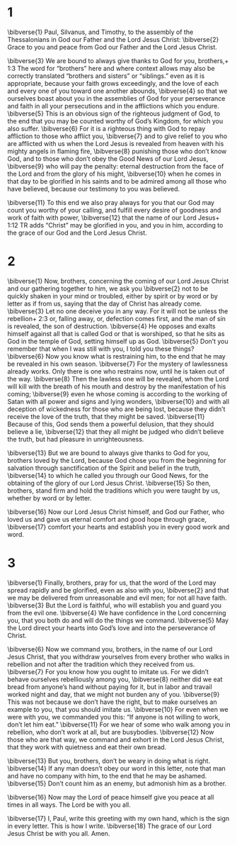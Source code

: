 # 1 
\bibverse{1} Paul, Silvanus, and Timothy, to the assembly of the Thessalonians in God our Father and the Lord Jesus Christ: \bibverse{2} Grace to you and peace from God our Father and the Lord Jesus Christ. 

\bibverse{3} We are bound to always give thanks to God for you, brothers,+ 1:3 The word for “brothers” here and where context allows may also be correctly translated “brothers and sisters” or “siblings.” even as it is appropriate, because your faith grows exceedingly, and the love of each and every one of you toward one another abounds, \bibverse{4} so that we ourselves boast about you in the assemblies of God for your perseverance and faith in all your persecutions and in the afflictions which you endure. \bibverse{5} This is an obvious sign of the righteous judgment of God, to the end that you may be counted worthy of God’s Kingdom, for which you also suffer. \bibverse{6} For it is a righteous thing with God to repay affliction to those who afflict you, \bibverse{7} and to give relief to you who are afflicted with us when the Lord Jesus is revealed from heaven with his mighty angels in flaming fire, \bibverse{8} punishing those who don’t know God, and to those who don’t obey the Good News of our Lord Jesus, \bibverse{9} who will pay the penalty: eternal destruction from the face of the Lord and from the glory of his might, \bibverse{10} when he comes in that day to be glorified in his saints and to be admired among all those who have believed, because our testimony to you was believed. 

\bibverse{11} To this end we also pray always for you that our God may count you worthy of your calling, and fulfill every desire of goodness and work of faith with power, \bibverse{12} that the name of our Lord Jesus+ 1:12 TR adds “Christ” may be glorified in you, and you in him, according to the grace of our God and the Lord Jesus Christ. 

# 2 
\bibverse{1} Now, brothers, concerning the coming of our Lord Jesus Christ and our gathering together to him, we ask you \bibverse{2} not to be quickly shaken in your mind or troubled, either by spirit or by word or by letter as if from us, saying that the day of Christ has already come. \bibverse{3} Let no one deceive you in any way. For it will not be unless the rebellion+ 2:3 or, falling away, or, defection comes first, and the man of sin is revealed, the son of destruction. \bibverse{4} He opposes and exalts himself against all that is called God or that is worshiped, so that he sits as God in the temple of God, setting himself up as God. \bibverse{5} Don’t you remember that when I was still with you, I told you these things? \bibverse{6} Now you know what is restraining him, to the end that he may be revealed in his own season. \bibverse{7} For the mystery of lawlessness already works. Only there is one who restrains now, until he is taken out of the way. \bibverse{8} Then the lawless one will be revealed, whom the Lord will kill with the breath of his mouth and destroy by the manifestation of his coming; \bibverse{9} even he whose coming is according to the working of Satan with all power and signs and lying wonders, \bibverse{10} and with all deception of wickedness for those who are being lost, because they didn’t receive the love of the truth, that they might be saved. \bibverse{11} Because of this, God sends them a powerful delusion, that they should believe a lie, \bibverse{12} that they all might be judged who didn’t believe the truth, but had pleasure in unrighteousness. 

\bibverse{13} But we are bound to always give thanks to God for you, brothers loved by the Lord, because God chose you from the beginning for salvation through sanctification of the Spirit and belief in the truth, \bibverse{14} to which he called you through our Good News, for the obtaining of the glory of our Lord Jesus Christ. \bibverse{15} So then, brothers, stand firm and hold the traditions which you were taught by us, whether by word or by letter. 

\bibverse{16} Now our Lord Jesus Christ himself, and God our Father, who loved us and gave us eternal comfort and good hope through grace, \bibverse{17} comfort your hearts and establish you in every good work and word. 

# 3 
\bibverse{1} Finally, brothers, pray for us, that the word of the Lord may spread rapidly and be glorified, even as also with you, \bibverse{2} and that we may be delivered from unreasonable and evil men; for not all have faith. \bibverse{3} But the Lord is faithful, who will establish you and guard you from the evil one. \bibverse{4} We have confidence in the Lord concerning you, that you both do and will do the things we command. \bibverse{5} May the Lord direct your hearts into God’s love and into the perseverance of Christ. 

\bibverse{6} Now we command you, brothers, in the name of our Lord Jesus Christ, that you withdraw yourselves from every brother who walks in rebellion and not after the tradition which they received from us. \bibverse{7} For you know how you ought to imitate us. For we didn’t behave ourselves rebelliously among you, \bibverse{8} neither did we eat bread from anyone’s hand without paying for it, but in labor and travail worked night and day, that we might not burden any of you. \bibverse{9} This was not because we don’t have the right, but to make ourselves an example to you, that you should imitate us. \bibverse{10} For even when we were with you, we commanded you this: “If anyone is not willing to work, don’t let him eat.” \bibverse{11} For we hear of some who walk among you in rebellion, who don’t work at all, but are busybodies. \bibverse{12} Now those who are that way, we command and exhort in the Lord Jesus Christ, that they work with quietness and eat their own bread. 

\bibverse{13} But you, brothers, don’t be weary in doing what is right. \bibverse{14} If any man doesn’t obey our word in this letter, note that man and have no company with him, to the end that he may be ashamed. \bibverse{15} Don’t count him as an enemy, but admonish him as a brother. 

\bibverse{16} Now may the Lord of peace himself give you peace at all times in all ways. The Lord be with you all. 

\bibverse{17} I, Paul, write this greeting with my own hand, which is the sign in every letter. This is how I write. \bibverse{18} The grace of our Lord Jesus Christ be with you all. Amen. 